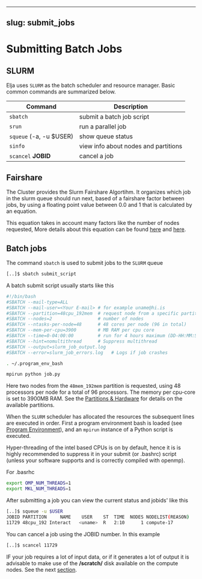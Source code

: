 
---
slug: submit_jobs
---

# Submitting Batch Jobs

## SLURM

Elja uses `SLURM` as the batch scheduler and resource manager. 
Basic common commands are summarized below.

| Command                     | Description                          |
|-----------------------------|--------------------------------------|
| `sbatch`                    | submit a batch job script            |
| `srun`                      | run a parallel job                   |
| `squeue` (-a, -u $USER) | show queue status                    |
| `sinfo`                     | view info about nodes and partitions |
| `scancel` **JOBID**         | cancel a job                         |

## Fairshare
The Cluster provides the Slurm Fairshare Algortihm. It organizes which job in the slurm queue should run next, based of a fairshare factor between jobs, by using a floating point value between 0.0 and 1 that is calculated by an equation. 

This equation takes in account many factors like the number of nodes requested,  More details about this equation can be found [here](https://slurm.schedmd.com/fair_tree.html#fairshare) and [here](https://slurm.schedmd.com/SLUG19/Priority_and_Fair_Trees.pdf). 


## Batch jobs

The command `sbatch` is used to submit jobs to the `SLURM` queue

```bash
[..]$ sbatch submit_script
```

A batch submit script usually starts like this

```bash
#!/bin/bash
#SBATCH --mail-type=ALL
#SBATCH --mail-user=<Your E-mail> # for example uname@hi.is
#SBATCH --partition=48cpu_192mem  # request node from a specific partition
#SBATCH --nodes=2                 # number of nodes
#SBATCH --ntasks-per-node=48      # 48 cores per node (96 in total)
#SBATCH --mem-per-cpu=3900        # MB RAM per cpu core
#SBATCH --time=0-04:00:00         # run for 4 hours maximum (DD-HH:MM:SS)
#SBATCH --hint=nomultithread      # Suppress multithread
#SBATCH --output=slurm_job_output.log   
#SBATCH --error=slurm_job_errors.log   # Logs if job crashes

. ~/.program_env_bash

mpirun python job.py
```

Here two nodes from the `48mem_192mem` partition is requested, using 48 processors per node for a total of 96 processors. The memory per cpu-core is set to 3900MB RAM. See the [Partitions & Hardware](/docs/hardware/parthardw) for details on the available partitions.

When the `SLURM` scheduler has allocated the resources the subsequent lines are executed in order. First a program environment bash is loaded (see [Program Environment](/docs/compiling/easybuild)), and an `mpirun` instance of a Python script is executed.

Hyper-threading of the intel based CPUs is on by default, hence it is
is highly recommended to suppress it in your submit (or .bashrc) script
(unless your software supports and is correctly compiled with openmp).

For .basrhc

```bash                                                                 
export OMP_NUM_THREADS=1
export MKL_NUM_THREADS=1
```

After submitting a job you can view the current status and jobids' like this

```bash
[..]$ squeue -u $USER
JOBID PARTITION     NAME    USER    ST  TIME  NODES NODELIST(REASON)
11729 48cpu_192 Interact   <uname>  R   2:10      1 compute-17
```

You can cancel a job using the JOBID number. In this example

```bash
[..]$ scancel 11729
```

IF your job requires a lot of input data, or if it generates a lot of output it is advisable to make use of the **/scratch/** disk available on the compute nodes. See the next [section](scratch_disk).
